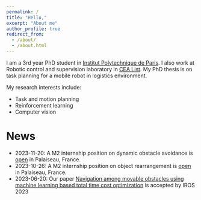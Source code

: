 ```yaml
---
permalink: /
title: "Hello,"
excerpt: "About me"
author_profile: true
redirect_from: 
  - /about/
  - /about.html
---
```



I am a 3rd year PhD student in [Institut Polytechnique de Paris](https://www.ip-paris.fr/). I also work at Robotic control and supervision laboratory in [CEA List](https://list.cea.fr/fr/). My PhD thesis is on task planning for a mobile robot in logistics environment. 

My research interests include:
* Task and motion planning
* Reinforcement learning
* Computer vision


News
======
* 2023-11-20: A M2 internship position on dynamic obstacle avoidance is [open](files/LCSR-2024_Stage_OTPaaS_Application.pdf) in Palaiseau, France.
* 2023-10-26: A M2 internship position on object rearrangement is [open](files/internship_M2_rearrange.pdf) in Palaiseau, France.
* 2023-06-20: Our paper [Navigation among movable obstacles using machine learning based total time cost optimization](https://kai-zhang-er.github.io/namo-time-cost/ "Project website") is accepted by IROS 2023